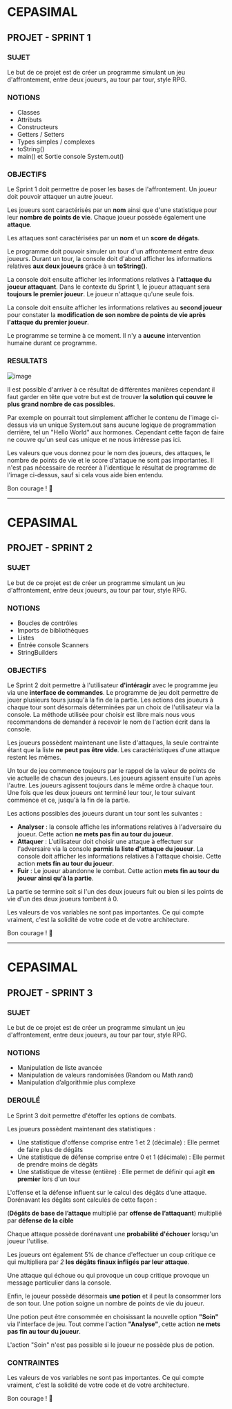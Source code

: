 # CEPASIMAL
## PROJET - SPRINT 1
### SUJET
Le but de ce projet est de créer un programme simulant un jeu d'affrontement, entre deux joueurs, au tour par tour, style RPG.

### NOTIONS
+ Classes
+ Attributs
+ Constructeurs
+ Getters / Setters
+ Types simples / complexes
+ toString()
+ main() et Sortie console System.out()

### OBJECTIFS
Le Sprint 1 doit permettre de poser les bases de l'affrontement. Un joueur doit pouvoir attaquer un autre joueur.

Les joueurs sont caractérisés par un **nom** ainsi que d'une statistique pour leur **nombre de points de vie**. Chaque joueur possède également une **attaque**.

Les attaques sont caractérisées par un **nom** et un **score de dégats**.

Le programme doit pouvoir simuler un tour d'un affrontement entre deux joueurs. Durant un tour, la console doit d'abord afficher les informations relatives **aux deux joueurs** grâce à un **toString()**.

La console doit ensuite afficher les informations relatives à **l'attaque du joueur attaquant**. Dans le contexte du Sprint 1, le joueur attaquant sera **toujours le premier joueur**. Le joueur n'attaque qu'une seule fois.

La console doit ensuite afficher les informations relatives au **second joueur** pour constater la **modification de son nombre de points de vie après l'attaque du premier joueur**.

Le programme se termine à ce moment. Il n'y a **aucune** intervention humaine durant ce programme.

### RESULTATS
![image](https://cdn.discordapp.com/attachments/620180603589099525/1035627703715512440/unknown.png)

Il est possible d'arriver à ce résultat de différentes manières cependant il faut garder en tête que votre but est de trouver **la solution qui couvre le plus grand nombre de cas possibles**.

Par exemple on pourrait tout simplement afficher le contenu de l'image ci-dessus via un unique System.out sans aucune logique de programmation derrière, tel un "Hello World" aux hormones. Cependant cette façon de faire ne couvre qu'un seul cas unique et ne nous intéresse pas ici.

Les valeurs que vous donnez pour le nom des joueurs, des attaques, le nombre de points de vie et le score d'attaque ne sont pas importantes. Il n'est pas nécessaire de recréer à l'identique le résultat de programme de l'image ci-dessus, sauf si cela vous aide bien entendu.

Bon courage ! 🌟

---

# CEPASIMAL
## PROJET - SPRINT 2
### SUJET
Le but de ce projet est de créer un programme simulant un jeu d'affrontement, entre deux joueurs, au tour par tour, style RPG.

### NOTIONS
+ Boucles de contrôles
+ Imports de bibliothèques
+ Listes
+ Entrée console Scanners
+ StringBuilders

### OBJECTIFS
Le Sprint 2 doit permettre à l'utilisateur **d'intéragir** avec le programme jeu via une **interface de commandes**. Le programme de jeu doit permettre de jouer plusieurs tours jusqu'à la fin de la partie. Les actions des joueurs à chaque tour sont désormais déterminées par un choix de l'utilisateur via la console. La méthode utilisée pour choisir est libre mais nous vous recommandons de demander à recevoir le nom de l'action écrit dans la console.

Les joueurs possèdent maintenant une liste d'attaques, la seule contrainte étant que la liste **ne peut pas être vide**. Les caractéristiques d'une attaque restent les mêmes.

Un tour de jeu commence toujours par le rappel de la valeur de points de vie actuelle de chacun des joueurs. Les joueurs agissent ensuite l'un après l'autre. Les joueurs agissent toujours dans le même ordre à chaque tour. Une fois que les deux joueurs ont terminé leur tour, le tour suivant commence et ce, jusqu'à la fin de la partie.

Les actions possibles des joueurs durant un tour sont les suivantes :
+ **Analyser** : la console affiche les informations relatives à l'adversaire du joueur. Cette action **ne mets pas fin au tour du joueur**.
+ **Attaquer** : L'utilisateur doit choisir une attaque à effectuer sur l'adversaire via la console **parmis la liste d'attaque du joueur**. La console doit afficher les informations relatives à l'attaque choisie. Cette action **mets fin au tour du joueur**.
+ **Fuir** : Le joueur abandonne le combat. Cette action **mets fin au tour du joueur ainsi qu'à la partie**.

La partie se termine soit si l'un des deux joueurs fuit ou bien si les points de vie d'un des deux joueurs tombent à 0.

Les valeurs de vos variables ne sont pas importantes. Ce qui compte vraiment, c'est la solidité de votre code et de votre architecture.

Bon courage ! 🌟

---

# CEPASIMAL
## PROJET - SPRINT 3
### SUJET
Le but de ce projet est de créer un programme simulant un jeu d'affrontement, entre deux joueurs, au tour par tour, style RPG.

### NOTIONS
+ Manipulation de liste avancée
+ Manipulation de valeurs randomisées (Random ou Math.rand)
+ Manipulation d’algorithmie plus complexe

### DEROULÉ
Le Sprint 3 doit permettre d'étoffer les options de combats.

Les joueurs possèdent maintenant des statistiques :
- Une statistique d'offense comprise entre 1 et 2 (décimale) : Elle permet de faire plus de dégâts
- Une statistique de défense comprise entre 0 et 1 (décimale) : Elle permet de prendre moins de dégâts
- Une statistique de vitesse (entière) : Elle permet de définir qui agit **en premier** lors d'un tour

L'offense et la défense influent sur le calcul des dégâts d’une attaque. Dorénavant les dégâts sont calculés de cette façon :

(**Dégâts de base de l’attaque** multiplié par **offense de l’attaquant**) multiplié par **défense de la cible**

Chaque attaque possède dorénavant une **probabilité d'échouer** lorsqu'un joueur l'utilise.

Les joueurs ont également 5% de chance d'effectuer un coup critique ce qui multipliera par *2* **les dégâts finaux infligés par leur attaque**.

Une attaque qui échoue ou qui provoque un coup critique provoque un message particulier dans la console.

Enfin, le joueur possède désormais **une potion** et il peut la consommer lors de son tour.
Une potion soigne un nombre de points de vie du joueur.

Une potion peut être consommée en choisissant la nouvelle option **"Soin"** via l'interface de jeu.
Tout comme l'action **"Analyse"**, cette action **ne mets pas fin au tour du joueur**.

L'action "Soin" n'est pas possible si le joueur ne possède plus de potion.

### CONTRAINTES

Les valeurs de vos variables ne sont pas importantes. Ce qui compte vraiment, c'est la solidité de votre code et de votre architecture.

Bon courage ! 🌟